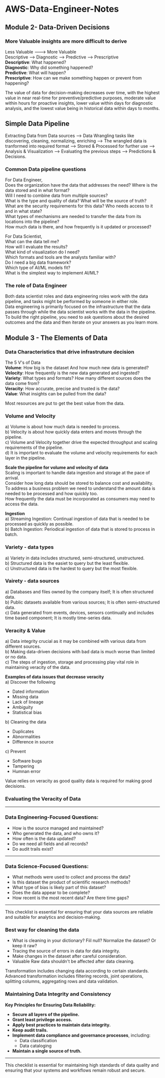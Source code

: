 # AWS-Data-Engineer-Notes

## Module 2- Data-Driven Decisions
### More Valuable insights are more difficult to derive
Less Valuable ---> More Valuable  
Descriptive --> Diagnostic --> Predictive --> Prescriptive  
**Descriptive**: What happened?  
**Diagnostic**: Why did something happened?  
**Predictive**: What will happen?  
**Prescriptive**: How can we make something happen or prevent from happening?  

The value of data for decision-making decreases over time, with the highest value in near real-time for preventive/predictive purposes, moderate value within hours for proactive insights, lower value within days for diagnostic analysis, and the lowest value being in historical data within days to months.  

## Simple Data Pipeline
Extracting Data from Data sources --> Data Wrangling tasks like discovering, cleaning, normalizing, enriching --> The wrangled data is tranformed into required format --> Stored & Processed for further use --> Analysis & Visualization --> Evaluating the previous steps --> Predictions & Decisions.  

### Common Data pipeline questions
For Data Engineer,  
Does the organization have the data that addresses the need? Where is the data stored and in what format?  
Will I need to combine data from multiple sources?  
What is the type and quality of data? What will be the source of truth?  
What are the security requirements for this data? Who needs access to it and in what state?  
What types of mechanisms are needed to transfer the data from its locations into the pipeline?  
How much data is there, and how frequently is it updated or processed?  

For Data Scientist,  
What can the data tell me?  
How will I evaluate the results?  
What kind of visualization do I need?  
Which formats and tools are the analysts familiar with?  
Do I need a big data framework?  
Which type of AI/ML models fit?  
What is the simplest way to implement AI/ML?  

### The role of Data Engineer 
Both data scientist roles and data engineering roles work with the data pipeline, and tasks might be performed by someone in either role.  
Data engineering is primarily focused on the infrastructure that the data passes through while the data scientist works with the data in the pipeline.  
To build the right pipeline, you need to ask questions about the desired outcomes and the data and then iterate on your answers as you learn more.  

## Module 3 - The Elements of Data

### Data Characteristics that drive infrastruture decision
The 5 V's of Data  
**Volume**: How big is the dataset And how much new data is generated?  
**Velocity**: How frequently is the new data generated and ingested?  
**Variety**: What types and formats? How many different sources does the data come from?  
**Veracity**: How accurate, precise and trusted is the data?  
**Value**: What insights can be pulled from the data?  

Most resources are put to get the best value from the data.  

### Volume and Velocity  
a) Volume is about how much data is needed to process.  
b) Velocity is about how quickly data enters and moves through the pipeline.  
c) Volume and Velocity together drive the expected throughput and scaling requirements of the pipeline.  
d) It is important to evaluate the volume and velocity requirements for each layer in the pipeline.  

**Scale the pipeline for volume and velocity of data**  
Scaling is important to handle data ingestion and storage at the pace of arrival.  
Consider how long data should be stored to balance cost and availability.  
To address a business problem we need to understand the amount data is needed to be processed and how quickly too.  
How frequently the data must be incorporated as consumers may need to access the data.  

**Ingestion**  
a) Streaming Ingestion: Continual ingestion of data that is needed to be processed as quickly as possible.  
b) Batch Ingestion: Periodical ingestion of data that is stored to process in batch.  

### Variety - data types 
a) Variety in data includes structured, semi-structured, unstructured.  
b) Structured data is the easiet to query but the least flexible.  
c) Unstructured data is the hardest to query but the most flexible.  

### Vairety - data sources
a) Databases and files owned by the company itself; It is often structured data.  
b) Public datasets available from various sources; It is often semi-structured data.  
c) Data generated from events, devices, sensors continually and includes time based component; It is mostly time-series data.  

### Veracity & Value  
a) Data integrity crucial as it may be combined with various data from different sources.  
b) Making data-driven decisions with bad data is much worse than limited or no data.  
c) The steps of ingestion, storage and processing play vital role in maintaining veracity of the data.  

**Examples of data issues that decrease veracity**  
a) Discover the following 
- Dated information
- Missing data
- Lack of lineage
- Ambiguity
- Statistical bias

b) Cleaning the data
- Duplicates
- Abnormalities
- Difference in source

c) Prevent
- Software bugs
- Tampering
- Humnan error

Value relies on veracity as good quality data is required for making good decisions.  

### Evaluating the Veracity of Data
---
### Data Engineering-Focused Questions:
- How is the source managed and maintained?
- Who generated the data, and who owns it?
- How often is the data updated?
- Do we need all fields and all records?
- Do audit trails exist?
---
### Data Science-Focused Questions:
- What methods were used to collect and process the data?
- Is this dataset the product of scientific research methods?
- What type of bias is likely part of this dataset?
- Does the data appear to be complete?
- How recent is the most recent data? Are there time gaps?
---
This checklist is essential for ensuring that your data sources are reliable and suitable for analytics and decision-making.

### Best way for cleaning the data  
- What is cleaning in your dictionary? Fiil null? Normalize the dataset? Or keep it raw?  
- Tracing the source of errors in data for data integrity.  
- Make changes in the dataset after careful consideration.  
- Valuable Raw data shouldn't be affected after data cleaning.  

Transformation includes changing data according to certain standards.  
Advanced transformation includes filtering records, joint operations, splitting columns, aggregating rows and data validation.  

### Maintaining Data Integrity and Consistency

**Key Principles for Ensuring Data Reliability:**
- **Secure all layers of the pipeline.**
- **Grant least privilege access.**
- **Apply best practices to maintain data integrity.**
- **Keep audit trails.**
- **Implement data compliance and governance processes**, including:
  - Data classification
  - Data cataloging
- **Maintain a single source of truth.**

---

This checklist is essential for maintaining high standards of data quality and ensuring that your systems and workflows remain robust and secure.
